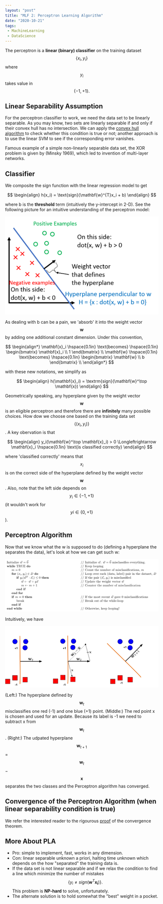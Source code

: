 ```yaml
---
layout: "post"
title: "MLF 2: Perceptron Learning Algorithm"
date: "2020-10-21"
tags:
 - MachineLearning
 - DataScience
---
```

The perceptron is a  **linear (binary) classifier** on the training dataset $$\{x_i, y_i\} $$ where $$y_i$$ takes value in $$ \{-1, +1\}.$$

## Linear Separability Assumption

For the perceptron classifier to work, we need the data set to be linearly separable. As you may know, two sets are linearly separable if and only if their convex hull has no intersection. We can apply the [convex hull algorithm](https://en.wikipedia.org/wiki/Convex_hull_algorithms) to check whether this condition is true or not; another approach is to use the linear SVM to see if the corresponding error vanishes.

Famous example of a simple non-linearly separable data set, the XOR problem is given by (Minsky 1969), which led to invention of multi-layer networks.

## Classifier
We composite the sign function with the linear regression model to get 

$$ 
\begin{align} 
h(x_i) = \text{sign}(\mathbf{w}^{T}x_i + b)
\end{align}
$$ 

where b is the **threshold** term (intuitively the y-intercept in 2-D). See the following picture for an intuitive understanding of the perceptron model:

![perceptron_img1](/assets/img/perceptron_img1.png)

As dealing with b can be a pain, we 'absorb' it into the weight vector $$\mathbf{w}$$ by adding one additional constant dimension. Under this convention,

$$
\begin{align*}
\mathbf{x}_i \hspace{0.1in} \text{becomes} \hspace{0.1in} \begin{bmatrix} \mathbf{x}_i \\ 1  \end{bmatrix} \\
\mathbf{w} \hspace{0.1in} \text{becomes} \hspace{0.1in} \begin{bmatrix} \mathbf{w} \\ b  \end{bmatrix} \\ 
\end{align*}
$$

with these new notations, we simplify as

$$
\begin{align}
h(\mathbf{x}_i) = \textrm{sign}(\mathbf{w}^\top \mathbf{x})
\end{align}
$$

Geometrically speaking, any hyperplane given by the weight vector $$\mathbf{w}$$ is an eligible perceptron and therefore there are **infinitely** many possible choices. How dow we choose one based on the training data set $$\{(x_i, y_i)\}$$. A key obervation is that 

$$
\begin{align}
y_i(\mathbf{w}^\top \mathbf{x}_i) > 0 \Longleftrightarrow \mathbf{x}_i \hspace{0.1in} \text{is classified correctly}
\end{align}
$$

where 'classified correctly' means that $$x_i$$ is on the correct side of the hyperplane defined by the weight vector $$\mathbf{w}$$. Also, note that the left side depends on $$y_i \in \{−1,+1\}$$ (it wouldn't work for $$yi \in \{0,+1\}$$). 

## Perceptron Algorithm
Now that we know what the w is supposed to do (defining a hyperplane the separates the data), let's look at how we can get such w:

![perceptron_img](/assets/img/perceptron_algo.png)

Intuitively, we have

![perceptron_img](/assets/img/PerceptronUpdate.png)

(Left:) The hyperplane defined by $$\mathbf{w}_t$$ misclassifies one red (-1) and one blue (+1) point. (Middle:) The red point x is chosen and used for an update. Because its label is -1 we need to subtract x from $$\mathbf{w}_t$$. (Right:) The udpated hyperplane $$\mathbf{w}_{t+1}$$ = $$\mathbf{w}_t$$ − $$\mathbf{x}$$ separates the two classes and the Perceptron algorithm has converged.

## Convergence of the Perceptron Algorithm (when linear separability condition is true)
We refer the interested reader to the rigourous [proof](/assets/pdf/perceptron_convergence_theorem.pdf) of the convergence theorem.

## More About PLA
* Pro: simple to implement, fast, works in any dimension.
* Con: linear separable unknown a priori, halting time unknown which depends on the how "separated" the training data is.
* If the data set is not linear separable and if we relax the condition to find a line which minimize the number of mistakes $$ \{ y_i \neq sign(\mathbf{w}^T\mathbf{x_i})\}. $$ This problem is **NP-hard** to solve, unfortunately.
* The alternate solution is to hold somewhat the "best" weight in a pocket.
